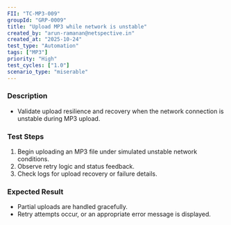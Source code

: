 ```yaml
---
FII: "TC-MP3-009"
groupId: "GRP-0009"
title: "Upload MP3 while network is unstable"
created_by: "arun-ramanan@netspective.in"
created_at: "2025-10-24"
test_type: "Automation"
tags: ["MP3"]
priority: "High"
test_cycles: ["1.0"]
scenario_type: "miserable"
---
```


### Description
- Validate upload resilience and recovery when the network connection is unstable during MP3 upload.

### Test Steps
1. Begin uploading an MP3 file under simulated unstable network conditions.  
2. Observe retry logic and status feedback.  
3. Check logs for upload recovery or failure details.

### Expected Result
- Partial uploads are handled gracefully.  
- Retry attempts occur, or an appropriate error message is displayed.
